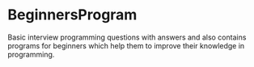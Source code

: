 # BeginnersProgram
Basic interview programming questions with answers and also contains programs for beginners which help them to improve their knowledge in programming.
